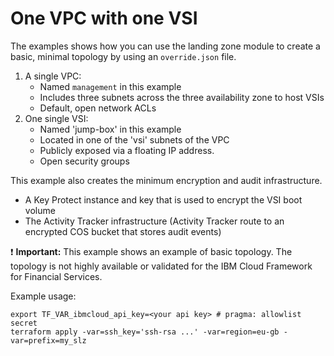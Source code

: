 # One VPC with one VSI

The examples shows how you can use the landing zone module to create a basic, minimal topology by using an `override.json` file.
1. A single VPC:
   - Named `management` in this example
   - Includes three subnets across the three availability zone to host VSIs
   - Default, open network ACLs
2. One single VSI:
   - Named 'jump-box' in this example
   - Located in one of the 'vsi' subnets of the VPC
   - Publicly exposed via a floating IP address.
   - Open security groups

This example also creates the minimum encryption and audit infrastructure.
- A Key Protect instance and key that is used to encrypt the VSI boot volume
- The Activity Tracker infrastructure (Activity Tracker route to an encrypted COS bucket that stores audit events)

:exclamation: **Important:** This example shows an example of basic topology. The topology is not highly available or validated for the IBM Cloud Framework for Financial Services.

Example usage:
```
export TF_VAR_ibmcloud_api_key=<your api key> # pragma: allowlist secret
terraform apply -var=ssh_key='ssh-rsa ...' -var=region=eu-gb -var=prefix=my_slz
```
